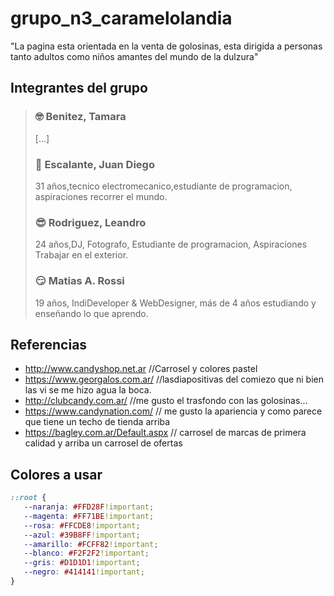 # grupo_n3_caramelolandia
"La pagina esta orientada en la venta de golosinas, esta dirigida a personas tanto adultos como niños amantes del mundo de la dulzura"

## Integrantes del grupo

> ### 🤓 Benitez, Tamara
> [...]
> ### 🤡 Escalante, Juan Diego
> 31 años,tecnico electromecanico,estudiante de programacion, aspiraciones recorrer el mundo.
> ### 😎 Rodriguez, Leandro
> 24 años,DJ, Fotografo, Estudiante de programacion, Aspiraciones Trabajar en el exterior.
> ### 😏 Matias A. Rossi
> 19 años, IndiDeveloper & WebDesigner, más de 4 años estudiando y enseñando lo que aprendo.

## Referencias

- http://www.candyshop.net.ar //Carrosel y colores pastel
- https://www.georgalos.com.ar/   //lasdiapositivas del comiezo que ni bien las vi se me hizo agua la boca.
- http://clubcandy.com.ar/ //me gusto el trasfondo con las golosinas... 
- https://www.candynation.com/ // me gusto la apariencia y como parece que tiene un techo de tienda arriba
- https://bagley.com.ar/Default.aspx // carrosel de marcas de primera calidad y arriba un carrosel de ofertas

## Colores a usar
```css
::root {
   --naranja: #FFD28F!important;
   --magenta: #FF71BE!important;
   --rosa: #FFCDE8!important;
   --azul: #39B8FF!important;
   --amarillo: #FCFF82!important;
   --blanco: #F2F2F2!important;
   --gris: #D1D1D1!important;
   --negro: #414141!important;
}
```